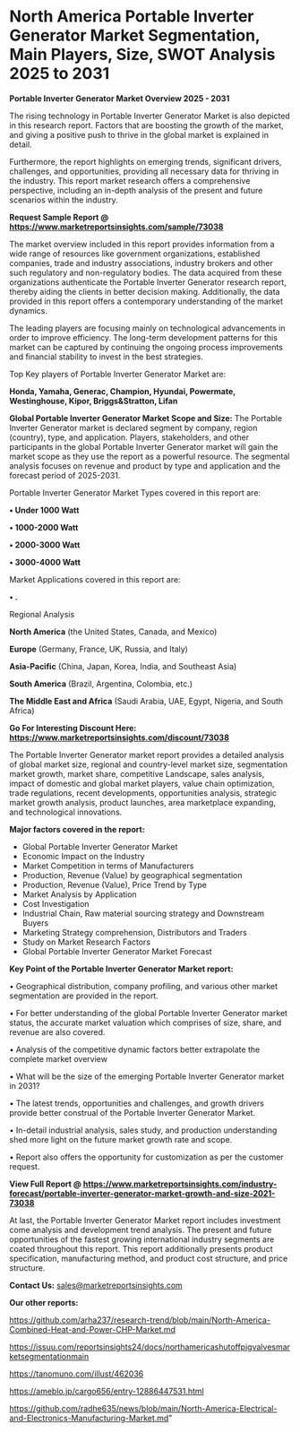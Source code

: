 # North America Portable Inverter Generator Market Segmentation, Main Players, Size, SWOT Analysis 2025 to 2031

<Strong> Portable Inverter Generator Market Overview 2025 - 2031</strong>

The rising technology in Portable Inverter Generator Market is also depicted in this research report. Factors that are boosting the growth of the market, and giving a positive push to thrive in the global market is explained in detail.

Furthermore, the report highlights on emerging trends, significant drivers, challenges, and opportunities, providing all necessary data for thriving in the industry. This report market research offers a comprehensive perspective, including an in-depth analysis of the present and future scenarios within the industry.

<strong>Request Sample Report @ <a href=https://www.marketreportsinsights.com/sample/73038>https://www.marketreportsinsights.com/sample/73038</a></strong>

The market overview included in this report provides information from a wide range of resources like government organizations, established companies, trade and industry associations, industry brokers and other such regulatory and non-regulatory bodies. The data acquired from these organizations authenticate the Portable Inverter Generator research report, thereby aiding the clients in better decision making. Additionally, the data provided in this report offers a contemporary understanding of the market dynamics.

The leading players are focusing mainly on technological advancements in order to improve efficiency. The long-term development patterns for this market can be captured by continuing the ongoing process improvements and financial stability to invest in the best strategies.

Top Key players of Portable Inverter Generator Market are:

<strong>Honda, Yamaha, Generac, Champion, Hyundai, Powermate, Westinghouse, Kipor, Briggs&Stratton, Lifan</strong>

<strong><b>Global Portable Inverter Generator Market Scope and Size:</b></strong>
The Portable Inverter Generator market is declared segment by company, region (country), type, and application. Players, stakeholders, and other participants in the global Portable Inverter Generator market will gain the market scope as they use the report as a powerful resource. The segmental analysis focuses on revenue and product by type and application and the forecast period of 2025-2031.

Portable Inverter Generator Market Types covered in this report are:

<strong>• Under 1000 Watt

• 1000-2000 Watt

• 2000-3000 Watt

• 3000-4000 Watt</strong>

Market Applications covered in this report are:

<strong>• .</strong> 

Regional Analysis

<strong>North America</strong> (the United States, Canada, and Mexico)

<strong>Europe</strong> (Germany, France, UK, Russia, and Italy)

<strong>Asia-Pacific</strong> (China, Japan, Korea, India, and Southeast Asia)

<strong>South America</strong> (Brazil, Argentina, Colombia, etc.)

<strong>The Middle East and Africa</strong> (Saudi Arabia, UAE, Egypt, Nigeria, and South Africa)

<strong>Go For Interesting Discount Here: <a href=https://www.marketreportsinsights.com/discount/73038>https://www.marketreportsinsights.com/discount/73038</a></strong>

The Portable Inverter Generator market report provides a detailed analysis of global market size, regional and country-level market size, segmentation market growth, market share, competitive Landscape, sales analysis, impact of domestic and global market players, value chain optimization, trade regulations, recent developments, opportunities analysis, strategic market growth analysis, product launches, area marketplace expanding, and technological innovations.

<strong><b>Major factors covered in the report:</b></strong>
<ul>
  <li>Global Portable Inverter Generator Market </li>
  <li>Economic Impact on the Industry</li>
  <li>Market Competition in terms of Manufacturers</li>
  <li>Production, Revenue (Value) by geographical segmentation</li>
  <li>Production, Revenue (Value), Price Trend by Type</li>
  <li>Market Analysis by Application</li>
  <li>Cost Investigation</li>
  <li>Industrial Chain, Raw material sourcing strategy and Downstream Buyers</li>
  <li>Marketing Strategy comprehension, Distributors and Traders</li>
  <li>Study on Market Research Factors</li>
  <li>Global Portable Inverter Generator Market Forecast</li>
</ul>

<strong><b>Key Point of the Portable Inverter Generator Market report:</b></strong>

• Geographical distribution, company profiling, and various other market segmentation are provided in the report.

• For better understanding of the global Portable Inverter Generator market status, the accurate market valuation which comprises of size, share, and revenue are also covered.

• Analysis of the competitive dynamic factors better extrapolate the complete market overview

• What will be the size of the emerging Portable Inverter Generator market in 2031?

• The latest trends, opportunities and challenges, and growth drivers provide better construal of the Portable Inverter Generator Market.

• In-detail industrial analysis, sales study, and production understanding shed more light on the future market growth rate and scope.

• Report also offers the opportunity for customization as per the customer request.

<strong><b>View Full Report @ <a href=https://www.marketreportsinsights.com/industry-forecast/portable-inverter-generator-market-growth-and-size-2021-73038>https://www.marketreportsinsights.com/industry-forecast/portable-inverter-generator-market-growth-and-size-2021-73038</a></b></strong>


At last, the Portable Inverter Generator Market report includes investment come analysis and development trend analysis. The present and future opportunities of the fastest growing international industry segments are coated throughout this report. This report additionally presents product specification, manufacturing method, and product cost structure, and price structure.

<strong>Contact Us:</strong>
sales@marketreportsinsights.com

<strong>Our other reports:</strong>

<a href=https://github.com/arha237/research-trend/blob/main/North-America-Combined-Heat-and-Power-CHP-Market.md>https://github.com/arha237/research-trend/blob/main/North-America-Combined-Heat-and-Power-CHP-Market.md</a>

<a href=https://issuu.com/reportsinsights24/docs/northamericashutoffpigvalvesmarketsegmentationmain>https://issuu.com/reportsinsights24/docs/northamericashutoffpigvalvesmarketsegmentationmain</a>

<a href=https://tanomuno.com/illust/462036>https://tanomuno.com/illust/462036</a>

<a href=https://ameblo.jp/cargo656/entry-12886447531.html>https://ameblo.jp/cargo656/entry-12886447531.html</a>

<a href=https://github.com/radhe635/news/blob/main/North-America-Electrical-and-Electronics-Manufacturing-Market.md>https://github.com/radhe635/news/blob/main/North-America-Electrical-and-Electronics-Manufacturing-Market.md</a>"
